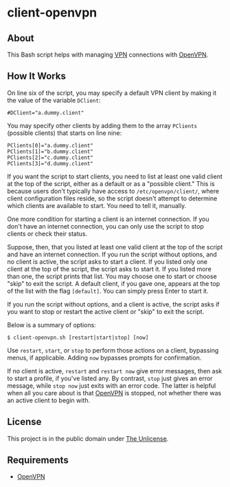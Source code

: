 # client-openvpn

## About

This Bash script helps with managing
[VPN](https://en.wikipedia.org/wiki/Virtual_private_network "VPN")
connections with [OpenVPN](https://openvpn.net "OpenVPN").

## How It Works

On line six of the script, you may specify a default VPN client by
making it the value of the variable `DClient`:

```
#DClient="a.dummy.client"
```

You may specify other clients by adding them to the array `PClients`
(possible clients) that starts on line nine:

```
PClients[0]="a.dummy.client"
PClients[1]="b.dummy.client"
PClients[2]="c.dummy.client"
PClients[3]="d.dummy.client"
```

If you want the script to start clients, you need to list at least one
valid client at the top of the script, either as a default or as a
"possible client." This is because users don't typically have access
to `/etc/openvpn/client/`, where client configuration files reside, so
the script doesn't attempt to determine which clients are available to
start. You need to tell it, manually.

One more condition for starting a client is an internet connection. If
you don't have an internet connection, you can only use the script to
stop clients or check their status.

Suppose, then, that you listed at least one valid client at the top of
the script and have an internet connection. If you run the script
without options, and no client is active, the script asks to start a
client. If you listed only one client at the top of the script, the
script asks to start it. If you listed more than one, the script
prints that list. You may choose one to start or choose "skip" to exit
the script. A default client, if you gave one, appears at the top of
the list with the flag `[default]`. You can simply press Enter to
start it.

If you run the script without options, and a client is active, the
script asks if you want to stop or restart the active client or "skip"
to exit the script.

Below is a summary of options:

```
$ client-openvpn.sh [restart|start|stop] [now]
```

Use `restart`, `start`, or `stop` to perform those actions on a
client, bypassing menus, if applicable. Adding `now` bypasses prompts
for confirmation.

If no client is active, `restart` and `restart now` give error
messages, then ask to start a profile, if you've listed any. By
contrast, `stop` just gives an error message, while `stop now` just
exits with an error code. The latter is helpful when all you care
about is that [OpenVPN](https://openvpn.net "OpenVPN") is stopped, not
whether there was an active client to begin with.

## License

This project is in the public domain under [The
Unlicense](https://choosealicense.com/licenses/unlicense "The
Unlicense").

## Requirements

* [OpenVPN](https://openvpn.net "OpenVPN")

